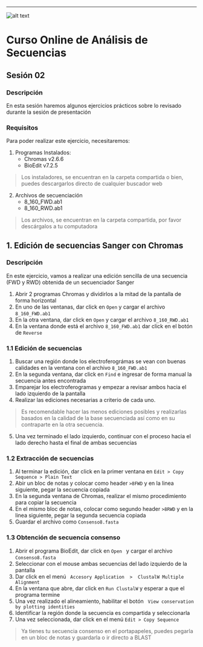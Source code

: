 ---
![alt text](https://solariabiodata.com.mx/images/solaria_banner.png "Soluciones de Siguiente Generación")
# Curso Online de Análisis de Secuencias
## Sesión 02

### Descripción
En esta sesión haremos algunos ejercicios prácticos sobre lo revisado durante la sesión de presentación
### Requisitos

Para poder realizar este ejercicio, necesitaremos:

1. Programas Instalados:
    - Chromas v2.6.6
    - BioEdit v7.2.5
> Los instaladores, se encuentran en la carpeta compartida o bien, puedes descargarlos directo de cualquier buscador web

2. Archivos de secuenciación
    - 8_160_FWD.ab1
    - 8_160_RWD.ab1
> Los archivos, se encuentran en la carpeta compartida, por favor descárgalos a tu computadora

## 1. Edición de secuencias Sanger con Chromas
### Descripción
En este ejercicio, vamos a realizar una edición sencilla de una secuencia (FWD y RWD) obtenida de un secuenciador Sanger

1. Abrir 2 programas Chromas y dividirlos a la mitad de la pantalla de forma horizontal
2. En uno de las ventanas, dar click en ``Open`` y cargar el archivo ``8_160_FWD.ab1``
3. En la otra ventana, dar click en ``Open`` y cargar el archivo ``8_160_RWD.ab1``
4. En la ventana donde está el archivo ``8_160_FWD.ab1`` dar click en el botón de ``Reverse``

###  1.1 Edición de secuencias

1. Buscar una región donde los electroferográmas se vean con buenas calidades en la ventana con el archivo ``8_160_FWD.ab1``
2. En la segunda ventana, dar click en ``Find`` e ingresar de forma manual la secuencia antes encontrada
3. Emparejar los electroferogramas y empezar a revisar ambos hacia el lado izquierdo de la pantalla
4. Realizar las ediciones necesarias a criterio de cada uno.
> Es recomendable hacer las menos ediciones posibles y realizarlas basados en la calidad de la base secuenciada así como en su contraparte en la otra secuencia.
5. Una vez terminado el lado izquierdo, continuar con el proceso hacia el lado derecho hasta el final de ambas secuencias

###  1.2 Extracción de secuencias

1. Al terminar la edición, dar click en la primer ventana en ``Edit > Copy Sequence > Plain Text``
2. Abir un bloc de notas y colocar como header ``>8FWD`` y en la linea siguiente, pegar la secuencia copiada
3. En la segunda ventana de Chromas, realizar el mismo procedimiento para copiar la secuencia
4. En el mismo bloc de notas, colocar como segundo header ``>8RWD`` y en la linea siguiente, pegar la segunda secuencia copiada
5. Guardar el archivo como  ``Consenso8.fasta ``

###  1.3 Obtención de secuencia consenso

1. Abrir el programa BioEdit, dar click en  ``Open `` y cargar el archivo  ``Consenso8.fasta ``
2. Seleccionar con el mouse ambas secuencias del lado izquierdo de la pantalla
3. Dar click en el menú  `` Accesory Application  >  ClustalW Multiple Alignment``
4. En la ventana que abre, dar click en  `` Run ClustalW `` y esperar a que el programa termine
5. Una vez realizado el alineamiento, habilitar el botón  `` View conservation by plotting identities``
6. Identificar la región donde la secuencia es compartida y seleccionarla
7. Una vez seleccionada, dar click en el menú  ``Edit > Copy Sequence ``
> Ya tienes tu secuencia consenso en el portapapeles, puedes pegarla en un bloc de notas y guardarla o ir directo a BLAST

